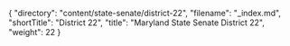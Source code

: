{
  "directory": "content/state-senate/district-22",
  "filename": "_index.md",
  "shortTitle": "District 22",
  "title": "Maryland State Senate District 22",
  "weight": 22
}
